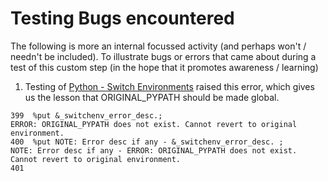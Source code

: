 # Testing Bugs encountered

The following is more an internal focussed activity (and perhaps won't / needn't be included).  To illustrate bugs or errors that came about during a test of this custom step (in the hope that it promotes awareness / learning)

1. Testing of [Python - Switch Environments](../../Python%20-%20Switch%20Environments/) raised this error, which gives us the lesson that ORIGINAL_PYPATH should be made global.

```sas
399  %put &_switchenv_error_desc.;
ERROR: ORIGINAL_PYPATH does not exist. Cannot revert to original environment.
400  %put NOTE: Error desc if any - &_switchenv_error_desc. ;
NOTE: Error desc if any - ERROR: ORIGINAL_PYPATH does not exist. Cannot revert to original environment.
401  

```

